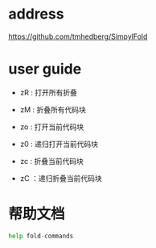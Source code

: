 # address
https://github.com/tmhedberg/SimpylFold

# user guide
- zR : 打开所有折叠
- zM : 折叠所有代码块

- zo : 打开当前代码块
- z0 : 递归打开当前代码块 

- zc : 折叠当前代码块
- zC ：递归折叠当前代码块

# 帮助文档
```python
help fold-commands
```
